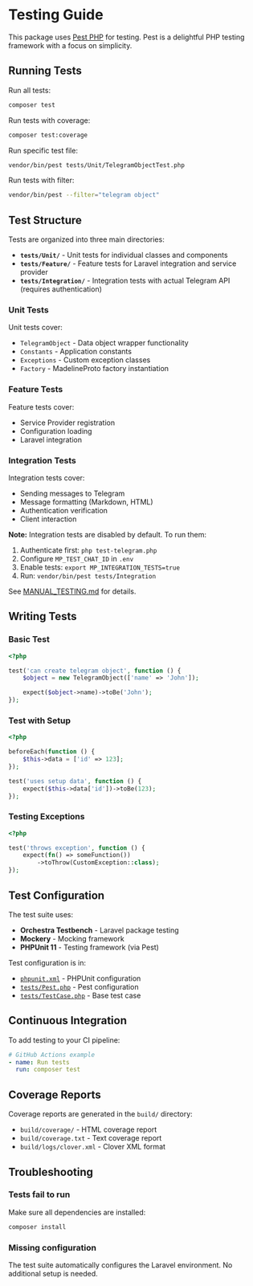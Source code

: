 # Testing Guide

This package uses [Pest PHP](https://pestphp.com/) for testing. Pest is a delightful PHP testing framework with a focus on simplicity.

## Running Tests

Run all tests:

```bash
composer test
```

Run tests with coverage:

```bash
composer test:coverage
```

Run specific test file:

```bash
vendor/bin/pest tests/Unit/TelegramObjectTest.php
```

Run tests with filter:

```bash
vendor/bin/pest --filter="telegram object"
```

## Test Structure

Tests are organized into three main directories:

- **`tests/Unit/`** - Unit tests for individual classes and components
- **`tests/Feature/`** - Feature tests for Laravel integration and service provider
- **`tests/Integration/`** - Integration tests with actual Telegram API (requires authentication)

### Unit Tests

Unit tests cover:
- `TelegramObject` - Data object wrapper functionality
- `Constants` - Application constants
- `Exceptions` - Custom exception classes
- `Factory` - MadelineProto factory instantiation

### Feature Tests

Feature tests cover:
- Service Provider registration
- Configuration loading
- Laravel integration

### Integration Tests

Integration tests cover:
- Sending messages to Telegram
- Message formatting (Markdown, HTML)
- Authentication verification
- Client interaction

**Note:** Integration tests are disabled by default. To run them:
1. Authenticate first: `php test-telegram.php`
2. Configure `MP_TEST_CHAT_ID` in `.env`
3. Enable tests: `export MP_INTEGRATION_TESTS=true`
4. Run: `vendor/bin/pest tests/Integration`

See [MANUAL_TESTING.md](MANUAL_TESTING.md) for details.

## Writing Tests

### Basic Test

```php
<?php

test('can create telegram object', function () {
    $object = new TelegramObject(['name' => 'John']);

    expect($object->name)->toBe('John');
});
```

### Test with Setup

```php
<?php

beforeEach(function () {
    $this->data = ['id' => 123];
});

test('uses setup data', function () {
    expect($this->data['id'])->toBe(123);
});
```

### Testing Exceptions

```php
<?php

test('throws exception', function () {
    expect(fn() => someFunction())
        ->toThrow(CustomException::class);
});
```

## Test Configuration

The test suite uses:
- **Orchestra Testbench** - Laravel package testing
- **Mockery** - Mocking framework
- **PHPUnit 11** - Testing framework (via Pest)

Test configuration is in:
- [`phpunit.xml`](phpunit.xml) - PHPUnit configuration
- [`tests/Pest.php`](tests/Pest.php) - Pest configuration
- [`tests/TestCase.php`](tests/TestCase.php) - Base test case

## Continuous Integration

To add testing to your CI pipeline:

```yaml
# GitHub Actions example
- name: Run tests
  run: composer test
```

## Coverage Reports

Coverage reports are generated in the `build/` directory:
- `build/coverage/` - HTML coverage report
- `build/coverage.txt` - Text coverage report
- `build/logs/clover.xml` - Clover XML format

## Troubleshooting

### Tests fail to run

Make sure all dependencies are installed:
```bash
composer install
```

### Missing configuration

The test suite automatically configures the Laravel environment. No additional setup is needed.
